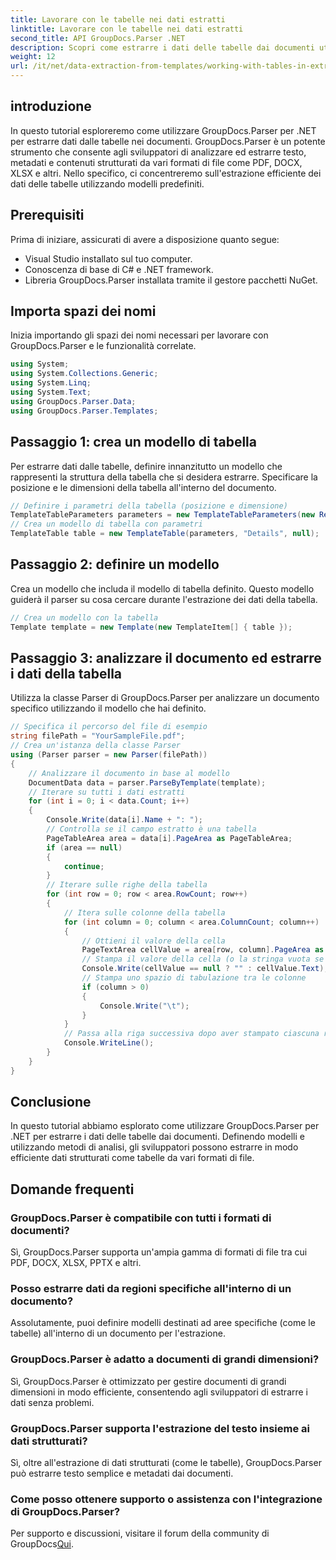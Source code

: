 ```yaml
---
title: Lavorare con le tabelle nei dati estratti
linktitle: Lavorare con le tabelle nei dati estratti
second_title: API GroupDocs.Parser .NET
description: Scopri come estrarre i dati delle tabelle dai documenti utilizzando GroupDocs.Parser per .NET. Analizza in modo efficiente contenuti strutturati con modelli predefiniti.
weight: 12
url: /it/net/data-extraction-from-templates/working-with-tables-in-extracted-data/
---
```

## introduzione
In questo tutorial esploreremo come utilizzare GroupDocs.Parser per .NET per estrarre dati dalle tabelle nei documenti. GroupDocs.Parser è un potente strumento che consente agli sviluppatori di analizzare ed estrarre testo, metadati e contenuti strutturati da vari formati di file come PDF, DOCX, XLSX e altri. Nello specifico, ci concentreremo sull'estrazione efficiente dei dati delle tabelle utilizzando modelli predefiniti.
## Prerequisiti
Prima di iniziare, assicurati di avere a disposizione quanto segue:
- Visual Studio installato sul tuo computer.
- Conoscenza di base di C# e .NET framework.
- Libreria GroupDocs.Parser installata tramite il gestore pacchetti NuGet.

## Importa spazi dei nomi
Inizia importando gli spazi dei nomi necessari per lavorare con GroupDocs.Parser e le funzionalità correlate.
```csharp
using System;
using System.Collections.Generic;
using System.Linq;
using System.Text;
using GroupDocs.Parser.Data;
using GroupDocs.Parser.Templates;
```
## Passaggio 1: crea un modello di tabella
Per estrarre dati dalle tabelle, definire innanzitutto un modello che rappresenti la struttura della tabella che si desidera estrarre. Specificare la posizione e le dimensioni della tabella all'interno del documento.
```csharp
// Definire i parametri della tabella (posizione e dimensione)
TemplateTableParameters parameters = new TemplateTableParameters(new Rectangle(new Point(35, 320), new Size(530, 55)), null);
// Crea un modello di tabella con parametri
TemplateTable table = new TemplateTable(parameters, "Details", null);
```
## Passaggio 2: definire un modello
Crea un modello che includa il modello di tabella definito. Questo modello guiderà il parser su cosa cercare durante l'estrazione dei dati della tabella.
```csharp
// Crea un modello con la tabella
Template template = new Template(new TemplateItem[] { table });
```
## Passaggio 3: analizzare il documento ed estrarre i dati della tabella
Utilizza la classe Parser di GroupDocs.Parser per analizzare un documento specifico utilizzando il modello che hai definito.
```csharp
// Specifica il percorso del file di esempio
string filePath = "YourSampleFile.pdf";
// Crea un'istanza della classe Parser
using (Parser parser = new Parser(filePath))
{
    // Analizzare il documento in base al modello
    DocumentData data = parser.ParseByTemplate(template);
    // Iterare su tutti i dati estratti
    for (int i = 0; i < data.Count; i++)
    {
        Console.Write(data[i].Name + ": ");
        // Controlla se il campo estratto è una tabella
        PageTableArea area = data[i].PageArea as PageTableArea;
        if (area == null)
        {
            continue;
        }
        // Iterare sulle righe della tabella
        for (int row = 0; row < area.RowCount; row++)
        {
            // Itera sulle colonne della tabella
            for (int column = 0; column < area.ColumnCount; column++)
            {
                // Ottieni il valore della cella
                PageTextArea cellValue = area[row, column].PageArea as PageTextArea;
                // Stampa il valore della cella (o la stringa vuota se null)
                Console.Write(cellValue == null ? "" : cellValue.Text);
                // Stampa uno spazio di tabulazione tra le colonne
                if (column > 0)
                {
                    Console.Write("\t");
                }
            }
            // Passa alla riga successiva dopo aver stampato ciascuna riga
            Console.WriteLine();
        }
    }
}
```

## Conclusione
In questo tutorial abbiamo esplorato come utilizzare GroupDocs.Parser per .NET per estrarre i dati delle tabelle dai documenti. Definendo modelli e utilizzando metodi di analisi, gli sviluppatori possono estrarre in modo efficiente dati strutturati come tabelle da vari formati di file.

## Domande frequenti
### GroupDocs.Parser è compatibile con tutti i formati di documenti?
Sì, GroupDocs.Parser supporta un'ampia gamma di formati di file tra cui PDF, DOCX, XLSX, PPTX e altri.
### Posso estrarre dati da regioni specifiche all'interno di un documento?
Assolutamente, puoi definire modelli destinati ad aree specifiche (come le tabelle) all'interno di un documento per l'estrazione.
### GroupDocs.Parser è adatto a documenti di grandi dimensioni?
Sì, GroupDocs.Parser è ottimizzato per gestire documenti di grandi dimensioni in modo efficiente, consentendo agli sviluppatori di estrarre i dati senza problemi.
### GroupDocs.Parser supporta l'estrazione del testo insieme ai dati strutturati?
Sì, oltre all'estrazione di dati strutturati (come le tabelle), GroupDocs.Parser può estrarre testo semplice e metadati dai documenti.
### Come posso ottenere supporto o assistenza con l'integrazione di GroupDocs.Parser?
 Per supporto e discussioni, visitare il forum della community di GroupDocs[Qui](https://forum.groupdocs.com/c/parser/17).